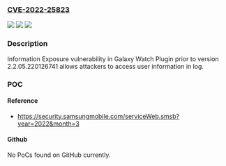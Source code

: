 ### [CVE-2022-25823](https://cve.mitre.org/cgi-bin/cvename.cgi?name=CVE-2022-25823)
![](https://img.shields.io/static/v1?label=Product&message=Galaxy%20Watch%20Plugin&color=blue)
![](https://img.shields.io/static/v1?label=Version&message=-%3C%202.2.05.220126741%20&color=brighgreen)
![](https://img.shields.io/static/v1?label=Vulnerability&message=CWE-200%3A%20%C2%A0%20Exposure%20of%20Sensitive%20Information%20to%20an%20Unauthorized%20Actor&color=brighgreen)

### Description

Information Exposure vulnerability in Galaxy Watch Plugin prior to version 2.2.05.220126741 allows attackers to access user information in log.

### POC

#### Reference
- https://security.samsungmobile.com/serviceWeb.smsb?year=2022&month=3

#### Github
No PoCs found on GitHub currently.

